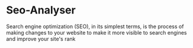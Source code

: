 # Seo-Analyser
Search engine optimization (SEO), in its simplest terms, is the process of making changes to your website to make it more visible to search engines and improve your site's rank
